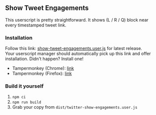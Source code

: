 ## Show Tweet Engagements

This userscript is pretty straightforward. It shows (L / R / Q) block near every timestamped tweet link.

### Installation
Follow this link: [show-tweet-engagements.user.js](https://github.com/lerarosalene/show-tweet-engagements/releases/latest/download/show-tweet-engagements.user.js) for latest release.  
Your userscript manager should automatically pick up this link and offer installation. Didn't happen? Install one!
- Tampermonkey (Chrome): [link](https://chrome.google.com/webstore/detail/tampermonkey/dhdgffkkebhmkfjojejmpbldmpobfkfo)
- Tampermonkey (Firefox): [link](https://addons.mozilla.org/firefox/addon/tampermonkey/)


### Build it yourself

1. `npm ci`
2. `npm run build`
3. Grab your copy from `dist/twitter-show-engagements.user.js`
